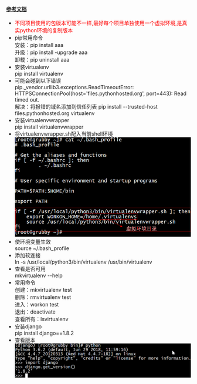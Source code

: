 #### [参考文档](https://www.zhuxiongxian.cc/2017/09/28/python-install-virtualenv-and-virtualenvwrapper/)
- <font color=red>不同项目使用的包版本可能不一样,最好每个项目单独使用一个虚拟环境,是真实python环境的复制版本</font>
- pip常用命令  
安装：pip install aaa  
升级：pip install -upgrade aaa  
卸载：pip uninstall aaa
- 安装virtualenv  
pip install virtualenv
- 可能会碰到以下错误  
pip._vendor.urllib3.exceptions.ReadTimeoutError: HTTPSConnectionPool(host='files.pythonhosted.org', port=443): Read timed out.  
解决：将报错的域名添加到信任列表 pip install --trusted-host files.pythonhosted.org virtualenv
- 安装virtualenvwrapper  
pip install virtualenvwrapper
- 将virtualenvwrapper.sh配入当前shell环境  
![](images/virtualenv配置.png)
- 使环境变量生效  
source ~/.bash_profile
- 添加软连接  
ln -s /usr/local/python3/bin/virtualenv /usr/bin/virtualenv
- 查看是否可用  
mkvirtualenv --help
- 常用命令  
创建：mkvirtualenv test  
删除：rmvirtualenv test  
进入：workon test  
退出：deactivate  
查看所有：lsvirtualenv  
- 安装django  
pip install django==1.8.2
- 查看版本  
![](images/查看django版本.png)

